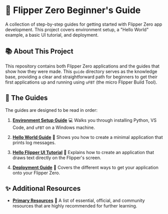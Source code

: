 # 🐬 Flipper Zero Beginner's Guide

A collection of step-by-step guides for getting started with Flipper Zero app development. This project covers environment setup, a "Hello World" example, a basic UI tutorial, and deployment.

## 📚 About This Project

This repository contains both Flipper Zero applications and the guides that show how they were made. This `guide` directory serves as the knowledge base, providing a clear and straightforward path for beginners to get their first applications up and running using `uFBT` (the micro Flipper Build Tool).

## 📖 The Guides

The guides are designed to be read in order:

1.  **[Environment Setup Guide](guide/environment_setup_guide.md)** 💻
    Walks you through installing Python, VS Code, and `uFBT` on a Windows machine.

2.  **[Hello World Guide](guide/flipper_hello_world_guide.md)** 👋
    Shows you how to create a minimal application that prints log messages.

3.  **[Hello Flipper UI Tutorial](guide/hello_flipper_ui_tutorial.md)** 🎨
    Explains how to create an application that draws text directly on the Flipper's screen.

4.  **[Deployment Guide](guide/deployment_guide.md)** 🚀
    Covers the different ways to get your application onto your Flipper Zero.

## ✨ Additional Resources

*   **[Primary Resources](guide/resources.md)** 🔗
    A list of essential, official, and community resources that are highly recommended for further learning.